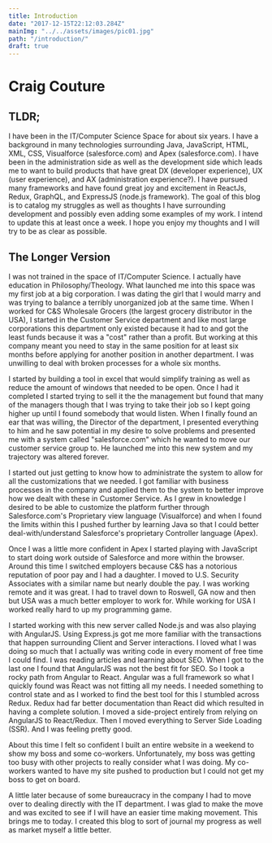 ```yaml
---
title: Introduction
date: "2017-12-15T22:12:03.284Z"
mainImg: "../../assets/images/pic01.jpg"
path: "/introduction/"
draft: true
---
```

# Craig Couture

## TLDR;

I have been in the IT/Computer Science Space for about six years.  I have a background in many technologies surrounding Java, JavaScript, HTML, XML, CSS, Visualforce (salesforce.com) and Apex (salesforce.com).  I have been in the administration side as well as the development side which leads me to want to build products that have great DX (developer experience), UX (user experience), and AX (administration experience?).  I have pursued many frameworks and have found great joy and excitement in ReactJs, Redux, GraphQL, and ExpressJS (node.js framework).  The goal of this blog is to catalog my struggles as well as thoughts I have surrounding development and possibly even adding some examples of my work.  I intend to update this at least once a week.  I hope you enjoy my thoughts and I will try to be as clear as possible.

## The Longer Version

I was not trained in the space of IT/Computer Science.  I actually have education in Philosophy/Theology.  What launched me into this space was my first job at a big corporation.  I was dating the girl that I would marry and was trying to balance a terribly unorganized job at the same time.  When I worked for C&S Wholesale Grocers (the largest grocery distributor in the USA), I started in the Customer Service department and like most large corporations this department only existed because it had to and got the least funds because it was a "cost" rather than a profit.  But working at this company meant you need to stay in the same position for at least six months before applying for another position in another department.  I was unwilling to deal with broken processes for a whole six months.

I started by building a tool in excel that would simplify training as well as reduce the amount of windows that needed to be open.  Once I had it completed I started trying to sell it the the management but found that many of the managers though that I was trying to take their job so I kept going higher up until I found somebody that would listen.  When I finally found an ear that was willing, the Director of the department, I presented everything to him and he saw potential in my desire to solve problems and presented me with a system called "salesforce.com" which he wanted to move our customer service group to.  He launched me into this new system and my trajectory was altered forever.

I started out just getting to know how to administrate the system to allow for all the customizations that we needed.  I got familiar with business processes in the company and applied them to the system to better improve how we dealt with these in Customer Service.  As I grew in knowledge I desired to be able to customize the platform further through Salesforce.com's Proprietary view language (Visualforce) and when I found the limits within this I pushed further by learning Java so that I could better deal-with/understand Salesforce's proprietary Controller language (Apex).

Once I was a little more confident in Apex I started playing with JavaScript to start doing work outside of Salesforce and more within the browser.  Around this time I switched employers because C&S has a notorious reputation of poor pay and I had a daughter.  I moved to U.S. Security Associates with a similar name but nearly double the pay.  I was working remote and it was great.  I had to travel down to Roswell, GA now and then but USA was a much better employer to work for.  While working for USA I worked really hard to up my programming game.

I started working with this new server called Node.js and was also playing with AngularJS.  Using Express.js got me more familiar with the transactions that happen surrounding Client and Server interactions.  I loved what I was doing so much that I actually was writing code in every moment of free time I could find.  I was reading articles and learning about SEO.  When I got to the last one I found that AngularJS was not the best fit for SEO.  So I took a rocky path from Angular to React.  Angular was a full framework so what I quickly found was React was not fitting all my needs.  I needed something to control state and as I worked to find the best tool for this I stumbled across Redux.  Redux had far better documentation than React did which resulted in having a complete solution.  I moved a side-project entirely from relying on AngularJS to React/Redux.  Then I moved everything to Server Side Loading (SSR).  And I was feeling pretty good.

About this time I felt so confident I built an entire website in a weekend to show my boss and some co-workers.  Unfortunately, my boss was getting too busy with other projects to really consider what I was doing.  My co-workers wanted to have my site pushed to production but I could not get my boss to get on board.

[//]: # (Add Consulting)

A little later because of some bureaucracy in the company I had to move over to dealing directly with the IT department.  I was glad to make the move and was excited to see if I will have an easier time making movement.  This brings me to today.  I created this blog to sort of journal my progress as well as market myself a little better.
